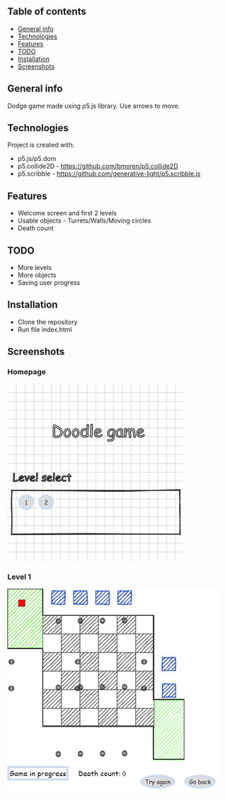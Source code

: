 ## Table of contents
* [General info](#general-info)
* [Technologies](#technologies)
* [Features](#features)
* [TODO](#TODO)
* [Installation](#installation)
* [Screenshots](#screenshots)

## General info
Dodge game made using p5.js library. Use arrows to move.
	
## Technologies
Project is created with:
* p5.js/p5.dom
* p5.collide2D - https://github.com/bmoren/p5.collide2D
* p5.scribble - https://github.com/generative-light/p5.scribble.js

## Features
* Welcome screen and first 2 levels
* Usable objects - Turrets/Walls/Moving circles
* Death count

## TODO
* More levels 
* More objects
* Saving user progress

## Installation
* Clone the repository
* Run file index.html

## Screenshots

### Homepage
![Main page](assets/img/screen1.png)

### Level 1
![Level 1](assets/img/screen2.png)

